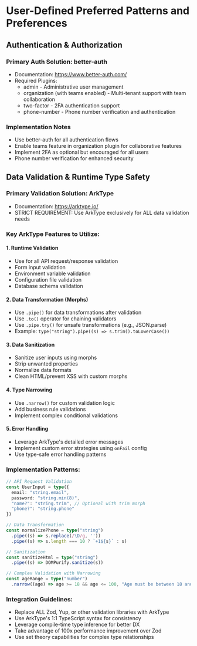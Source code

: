 # User-Defined Preferred Patterns and Preferences

## Authentication & Authorization

### Primary Auth Solution: better-auth
- Documentation: https://www.better-auth.com/
- Required Plugins:
  - admin - Administrative user management
  - organization (with teams enabled) - Multi-tenant support with team collaboration
  - two-factor - 2FA authentication support
  - phone-number - Phone number verification and authentication

### Implementation Notes
- Use better-auth for all authentication flows
- Enable teams feature in organization plugin for collaborative features
- Implement 2FA as optional but encouraged for all users
- Phone number verification for enhanced security

## Data Validation & Runtime Type Safety

### Primary Validation Solution: ArkType
- Documentation: https://arktype.io/
- STRICT REQUIREMENT: Use ArkType exclusively for ALL data validation needs

### Key ArkType Features to Utilize:

#### 1. Runtime Validation
- Use for all API request/response validation
- Form input validation
- Environment variable validation
- Configuration file validation
- Database schema validation

#### 2. Data Transformation (Morphs)
- Use `.pipe()` for data transformations after validation
- Use `.to()` operator for chaining validators
- Use `.pipe.try()` for unsafe transformations (e.g., JSON.parse)
- Example: `type("string").pipe((s) => s.trim().toLowerCase())`

#### 3. Data Sanitization
- Sanitize user inputs using morphs
- Strip unwanted properties
- Normalize data formats
- Clean HTML/prevent XSS with custom morphs

#### 4. Type Narrowing
- Use `.narrow()` for custom validation logic
- Add business rule validations
- Implement complex conditional validations

#### 5. Error Handling
- Leverage ArkType's detailed error messages
- Implement custom error strategies using `onFail` config
- Use type-safe error handling patterns

### Implementation Patterns:

```typescript
// API Request Validation
const UserInput = type({
  email: "string.email",
  password: "string.min(8)",
  "name?": "string.trim", // Optional with trim morph
  "phone?": "string.phone"
})

// Data Transformation
const normalizePhone = type("string")
  .pipe((s) => s.replace(/\D/g, ''))
  .pipe((s) => s.length === 10 ? `+1${s}` : s)

// Sanitization
const sanitizeHtml = type("string")
  .pipe((s) => DOMPurify.sanitize(s))

// Complex Validation with Narrowing
const ageRange = type("number")
  .narrow((age) => age >= 18 && age <= 100, "Age must be between 18 and 100")
```

### Integration Guidelines:
- Replace ALL Zod, Yup, or other validation libraries with ArkType
- Use ArkType's 1:1 TypeScript syntax for consistency
- Leverage compile-time type inference for better DX
- Take advantage of 100x performance improvement over Zod
- Use set theory capabilities for complex type relationships
